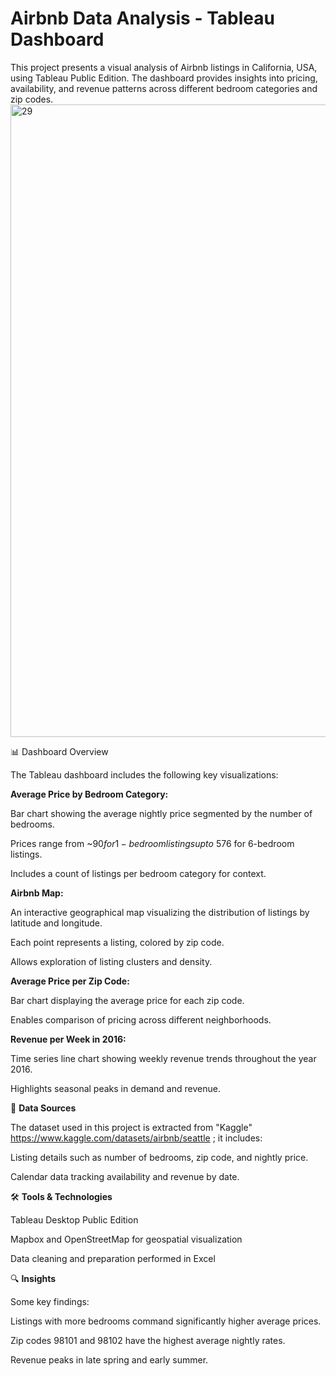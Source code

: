 # Airbnb Data Analysis - Tableau Dashboard
This project presents a visual analysis of Airbnb listings in California, USA, using Tableau Public Edition. The dashboard provides insights into pricing, availability, and revenue patterns across different bedroom categories and zip codes.
<img width="1917" height="1012" alt="29" src="https://github.com/user-attachments/assets/6aa34df9-9e09-4a20-a463-7934f36a4d1e" />

📊 Dashboard Overview

The Tableau dashboard includes the following key visualizations:

**Average Price by Bedroom Category:**

Bar chart showing the average nightly price segmented by the number of bedrooms.

Prices range from ~$90 for 1-bedroom listings up to ~$576 for 6-bedroom listings.

Includes a count of listings per bedroom category for context.

**Airbnb Map:**

An interactive geographical map visualizing the distribution of listings by latitude and longitude.

Each point represents a listing, colored by zip code.

Allows exploration of listing clusters and density.

**Average Price per Zip Code:**

Bar chart displaying the average price for each zip code.

Enables comparison of pricing across different neighborhoods.

**Revenue per Week in 2016:**

Time series line chart showing weekly revenue trends throughout the year 2016.

Highlights seasonal peaks in demand and revenue.

💾 **Data Sources**

The dataset used in this project is extracted from "Kaggle" https://www.kaggle.com/datasets/airbnb/seattle ; it includes:

Listing details such as number of bedrooms, zip code, and nightly price.

Calendar data tracking availability and revenue by date.

🛠️ **Tools & Technologies**

Tableau Desktop Public Edition

Mapbox and OpenStreetMap for geospatial visualization

Data cleaning and preparation performed in Excel

🔍 **Insights**

Some key findings:

Listings with more bedrooms command significantly higher average prices.

Zip codes 98101 and 98102 have the highest average nightly rates.

Revenue peaks in late spring and early summer.



